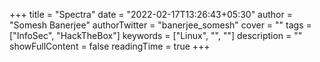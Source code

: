 +++
title = "Spectra"
date = "2022-02-17T13:26:43+05:30"
author = "Somesh Banerjee"
authorTwitter = "banerjee_somesh"
cover = ""
tags = ["InfoSec", "HackTheBox"]
keywords = ["Linux", "", ""]
description = ""
showFullContent = false
readingTime = true
+++
